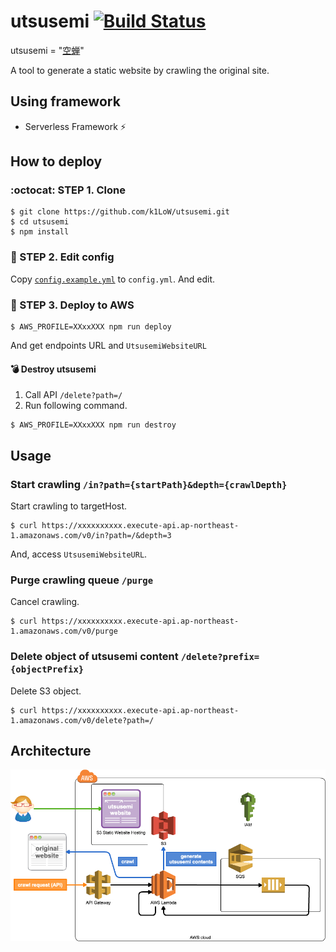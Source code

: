 # utsusemi [![Build Status](https://travis-ci.org/k1LoW/utsusemi.svg?branch=master)](https://travis-ci.org/k1LoW/utsusemi)

utsusemi = "[空蝉](http://ffxiclopedia.wikia.com/wiki/Utsusemi)"

A tool to generate a static website by crawling the original site.

## Using framework

- Serverless Framework :zap:

## How to deploy

### :octocat: STEP 1. Clone

```console
$ git clone https://github.com/k1LoW/utsusemi.git
$ cd utsusemi
$ npm install
```

### :pencil: STEP 2. Edit config

Copy [`config.example.yml`](config.example.yml) to `config.yml`. And edit.

### :rocket: STEP 3. Deploy to AWS

```console
$ AWS_PROFILE=XXxxXXX npm run deploy
```

And get endpoints URL and `UtsusemiWebsiteURL`

#### :bomb: Destroy utsusemi

1. Call API `/delete?path=/`
2. Run following command.

```console
$ AWS_PROFILE=XXxxXXX npm run destroy
```

## Usage

### Start crawling `/in?path={startPath}&depth={crawlDepth}`

Start crawling to targetHost.

```console
$ curl https://xxxxxxxxxx.execute-api.ap-northeast-1.amazonaws.com/v0/in?path=/&depth=3
```

And, access `UtsusemiWebsiteURL`.

### Purge crawling queue `/purge`

Cancel crawling.

```console
$ curl https://xxxxxxxxxx.execute-api.ap-northeast-1.amazonaws.com/v0/purge
```

### Delete object of utsusemi content `/delete?prefix={objectPrefix}`

Delete S3 object.

```console
$ curl https://xxxxxxxxxx.execute-api.ap-northeast-1.amazonaws.com/v0/delete?path=/
```

## Architecture

![Architecture](architecture.png)
